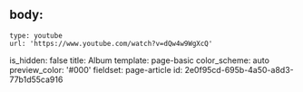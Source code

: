 body:
  -
    type: youtube
    url: 'https://www.youtube.com/watch?v=dQw4w9WgXcQ'
is_hidden: false
title: Album
template: page-basic
color_scheme: auto
preview_color: '#000'
fieldset: page-article
id: 2e0f95cd-695b-4a50-a8d3-77b1d55ca916
